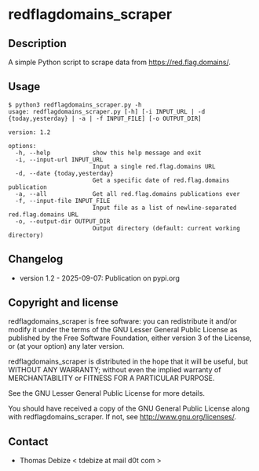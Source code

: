 redflagdomains_scraper
=============

Description
-----------
A simple Python script to scrape data from https://red.flag.domains/.


Usage
-----
```
$ python3 redflagdomains_scraper.py -h
usage: redflagdomains_scraper.py [-h] [-i INPUT_URL | -d {today,yesterday} | -a | -f INPUT_FILE] [-o OUTPUT_DIR]

version: 1.2

options:
  -h, --help            show this help message and exit
  -i, --input-url INPUT_URL
                        Input a single red.flag.domains URL
  -d, --date {today,yesterday}
                        Get a specific date of red.flag.domains publication
  -a, --all             Get all red.flag.domains publications ever
  -f, --input-file INPUT_FILE
                        Input file as a list of newline-separated red.flag.domains URL
  -o, --output-dir OUTPUT_DIR
                        Output directory (default: current working directory)
```
  

Changelog
---------
* version 1.2 - 2025-09-07: Publication on pypi.org


Copyright and license
---------------------

redflagdomains_scraper is free software: you can redistribute it and/or modify it under the terms of the GNU Lesser General Public License as published by the Free Software Foundation, either version 3 of the License, or (at your option) any later version.

redflagdomains_scraper is distributed in the hope that it will be useful, but WITHOUT ANY WARRANTY; without even the implied warranty of MERCHANTABILITY or FITNESS FOR A PARTICULAR PURPOSE.  

See the GNU Lesser General Public License for more details.

You should have received a copy of the GNU General Public License along with redflagdomains_scraper. 
If not, see http://www.gnu.org/licenses/.

Contact
-------
* Thomas Debize < tdebize at mail d0t com >